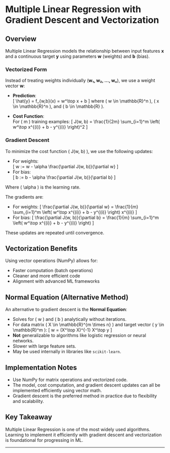 # Multiple Linear Regression with Gradient Descent and Vectorization

## Overview

Multiple Linear Regression models the relationship between input features **x** and a continuous target **y** using parameters **w** (weights) and **b** (bias).

### Vectorized Form

Instead of treating weights individually (**w₁, w₂, ..., wₙ**), we use a weight vector **w**:

- **Prediction**:  
  \[
  \hat{y} = f\_{w,b}(x) = w^\top x + b
  \]
  where \( w \in \mathbb{R}^n \), \( x \in \mathbb{R}^n \), and \( b \in \mathbb{R} \).

- **Cost Function**:  
  For \( m \) training examples:
  \[
  J(w, b) = \frac{1}{2m} \sum\_{i=1}^m \left( w^\top x^{(i)} + b - y^{(i)} \right)^2
  \]

### Gradient Descent

To minimize the cost function \( J(w, b) \), we use the following updates:

- For weights:  
  \[
  w := w - \alpha \frac{\partial J(w, b)}{\partial w}
  \]
- For bias:  
  \[
  b := b - \alpha \frac{\partial J(w, b)}{\partial b}
  \]

Where \( \alpha \) is the learning rate.

The gradients are:

- For weights:
  \[
  \frac{\partial J(w, b)}{\partial w} = \frac{1}{m} \sum\_{i=1}^m \left( w^\top x^{(i)} + b - y^{(i)} \right) x^{(i)}
  \]
- For bias:
  \[
  \frac{\partial J(w, b)}{\partial b} = \frac{1}{m} \sum\_{i=1}^m \left( w^\top x^{(i)} + b - y^{(i)} \right)
  \]

These updates are repeated until convergence.

## Vectorization Benefits

Using vector operations (NumPy) allows for:

- Faster computation (batch operations)
- Cleaner and more efficient code
- Alignment with advanced ML frameworks

## Normal Equation (Alternative Method)

An alternative to gradient descent is the **Normal Equation**:

- Solves for \( w \) and \( b \) analytically without iterations.
- For data matrix \( X \in \mathbb{R}^{m \times n} \) and target vector \( y \in \mathbb{R}^m \):
  \[
  w = (X^\top X)^{-1} X^\top y
  \]
- **Not** generalizable to algorithms like logistic regression or neural networks.
- Slower with large feature sets.
- May be used internally in libraries like `scikit-learn`.

## Implementation Notes

- Use NumPy for matrix operations and vectorized code.
- The model, cost computation, and gradient descent updates can all be implemented efficiently using vector math.
- Gradient descent is the preferred method in practice due to flexibility and scalability.

## Key Takeaway

Multiple Linear Regression is one of the most widely used algorithms. Learning to implement it efficiently with gradient descent and vectorization is foundational for progressing in ML.

---
